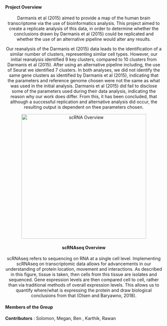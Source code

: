 


#### Project Overview
<center>
Darmanis et al (2015) aimed to provide a map of the human brain transcriptome via the use of bioinformatics analysis. This project aimed to create a replicate analysis of this data, in order to determine whether the conclusions drawn by Darmanis et al (2015) could be replicated and whether the use of an alternative pipeline would alter any results. 

Our reanalysis of the Darmanis et (2015) data leads to the identification of a similar number of clusters, representing similar cell types. However, our initial reanalysis identified 9 key clusters, compared to 10 clusters from Darmanis et al (2015). After using an alternative pipeline including, the use of Seurat we identified 7 clusters. In both analyses, we did not identify the same gene clusters as identified by Darmanis et al (2015), indicating that the parameters and reference genome chosen were not the same as what was used in the initial analysis. Darmanis et al (2015) did fail to disclose some of the parameters used during their data analysis, indicating the reason why our work does differ. From this, it has been concluded, that although a successful replication and alternative analysis did occur, the resulting output is dependent on thee parameters chosen.
</center>


<center>


<img src="scRNA-overview.jpg" alt="scRNA Overview" width="400"/>

#### scRNAseq Overview
scRNAseq refers to sequencing on RNA at a single cell level. Implementing scRNAseq on transcriptomic data allows for advancements in our understanding of protein location, movement and interactions. As described in this figure, tissue is taken, then cells from this tissue are isolates and sequenced. Gene expression levels are then compared cell to cell, rather than via traditional methods of overall expression levels. This allows us to quantify where/what is expressing the protein and draw biological conclusions from that (Olsen and Baryawno, 2018). 
</center>

#### Members of the Group

**Contributors** :  Solomon, Megan, Ben , Karthik, Rawan 

